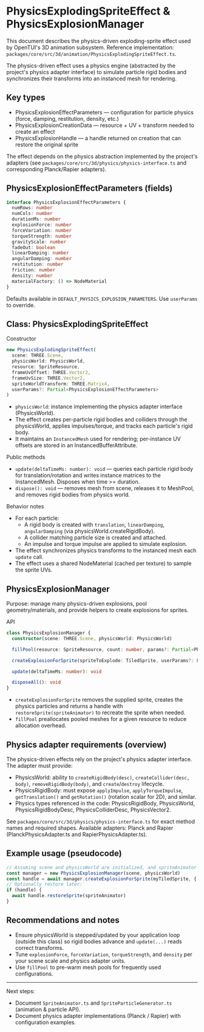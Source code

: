 # PhysicsExplodingSpriteEffect & PhysicsExplosionManager

This document describes the physics-driven exploding-sprite effect used by OpenTUI's 3D animation subsystem. Reference implementation: `packages/core/src/3d/animation/PhysicsExplodingSpriteEffect.ts`.

The physics-driven effect uses a physics engine (abstracted by the project's physics adapter interface) to simulate particle rigid bodies and synchronizes their transforms into an instanced mesh for rendering.

## Key types

- PhysicsExplosionEffectParameters — configuration for particle physics (force, damping, restitution, density, etc.)
- PhysicsExplosionCreationData — resource + UV + transform needed to create an effect
- PhysicsExplosionHandle — a handle returned on creation that can restore the original sprite

The effect depends on the physics abstraction implemented by the project's adapters (see `packages/core/src/3d/physics/physics-interface.ts` and corresponding Planck/Rapier adapters).

## PhysicsExplosionEffectParameters (fields)

```ts
interface PhysicsExplosionEffectParameters {
  numRows: number
  numCols: number
  durationMs: number
  explosionForce: number
  forceVariation: number
  torqueStrength: number
  gravityScale: number
  fadeOut: boolean
  linearDamping: number
  angularDamping: number
  restitution: number
  friction: number
  density: number
  materialFactory: () => NodeMaterial
}
```

Defaults available in `DEFAULT_PHYSICS_EXPLOSION_PARAMETERS`. Use `userParams` to override.

## Class: PhysicsExplodingSpriteEffect

Constructor
```ts
new PhysicsExplodingSpriteEffect(
  scene: THREE.Scene,
  physicsWorld: PhysicsWorld,
  resource: SpriteResource,
  frameUvOffset: THREE.Vector2,
  frameUvSize: THREE.Vector2,
  spriteWorldTransform: THREE.Matrix4,
  userParams?: Partial<PhysicsExplosionEffectParameters>
)
```

- `physicsWorld`: instance implementing the physics adapter interface (PhysicsWorld).
- The effect creates per-particle rigid bodies and colliders through the physicsWorld, applies impulses/torque, and tracks each particle's rigid body.
- It maintains an `InstancedMesh` used for rendering; per-instance UV offsets are stored in an InstancedBufferAttribute.

Public methods
- `update(deltaTimeMs: number): void` — queries each particle rigid body for translation/rotation and writes instance matrices to the InstancedMesh. Disposes when time >= duration.
- `dispose(): void` — removes mesh from scene, releases it to MeshPool, and removes rigid bodies from physics world.

Behavior notes
- For each particle:
  - A rigid body is created with `translation`, `linearDamping`, `angularDamping` (via physicsWorld.createRigidBody).
  - A collider matching particle size is created and attached.
  - An impulse and torque impulse are applied to simulate explosion.
- The effect synchronizes physics transforms to the instanced mesh each `update` call.
- The effect uses a shared NodeMaterial (cached per texture) to sample the sprite UVs.

## PhysicsExplosionManager

Purpose: manage many physics-driven explosions, pool geometry/materials, and provide helpers to create explosions for sprites.

API
```ts
class PhysicsExplosionManager {
  constructor(scene: THREE.Scene, physicsWorld: PhysicsWorld)

  fillPool(resource: SpriteResource, count: number, params?: Partial<PhysicsExplosionEffectParameters>): void

  createExplosionForSprite(spriteToExplode: TiledSprite, userParams?: Partial<PhysicsExplosionEffectParameters>): Promise<PhysicsExplosionHandle | null>

  update(deltaTimeMs: number): void

  disposeAll(): void
}
```

- `createExplosionForSprite` removes the supplied sprite, creates the physics particles and returns a handle with `restoreSprite(spriteAnimator)` to recreate the sprite when needed.
- `fillPool` preallocates pooled meshes for a given resource to reduce allocation overhead.

## Physics adapter requirements (overview)

The physics-driven effects rely on the project's physics adapter interface. The adapter must provide:
- PhysicsWorld: ability to `createRigidBody(desc)`, `createCollider(desc, body)`, `removeRigidBody(body)`, and `create`/`destroy` lifecycle.
- PhysicsRigidBody: must expose `applyImpulse`, `applyTorqueImpulse`, `getTranslation()` and `getRotation()` (rotation scalar for 2D), and similar.
- Physics types referenced in the code: PhysicsRigidBody, PhysicsWorld, PhysicsRigidBodyDesc, PhysicsColliderDesc, PhysicsVector2.

See `packages/core/src/3d/physics/physics-interface.ts` for exact method names and required shapes. Available adapters: Planck and Rapier (PlanckPhysicsAdapter.ts and RapierPhysicsAdapter.ts).

## Example usage (pseudocode)

```ts
// Assuming scene and physicsWorld are initialized, and spriteAnimator exists
const manager = new PhysicsExplosionManager(scene, physicsWorld)
const handle = await manager.createExplosionForSprite(myTiledSprite, { explosionForce: 30, durationMs: 2500 })
// Optionally restore later:
if (handle) {
  await handle.restoreSprite(spriteAnimator)
}
```

## Recommendations and notes

- Ensure physicsWorld is stepped/updated by your application loop (outside this class) so rigid bodies advance and `update(...)` reads correct transforms.
- Tune `explosionForce`, `forceVariation`, `torqueStrength`, and `density` per your scene scale and physics adapter units.
- Use `fillPool` to pre-warm mesh pools for frequently used configurations.

---

Next steps:
- Document `SpriteAnimator.ts` and `SpriteParticleGenerator.ts` (animation & particle API).
- Document physics adapter implementations (Planck / Rapier) with configuration examples.
